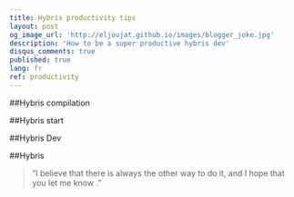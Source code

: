 ```yaml
---
title: Hybris productivity tips
layout: post
og_image_url: 'http://eljoujat.github.io/images/blogger_joke.jpg'
description: 'How to be a super productive hybris dev'
disqus_comments: true
published: true
lang: fr
ref: productivity
---
```




##Hybris compilation

##Hybris start

##Hybris Dev

##Hybris



> “I believe that there is always the other way to do it, and I hope that you let me know .”
